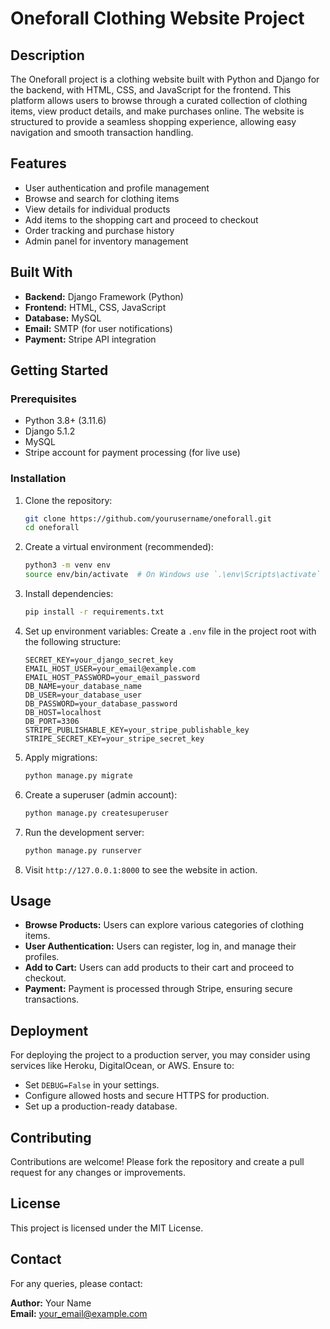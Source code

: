 # Oneforall Clothing Website Project

## Description
The Oneforall project is a clothing website built with Python and Django for the backend, with HTML, CSS, and JavaScript for the frontend. This platform allows users to browse through a curated collection of clothing items, view product details, and make purchases online. The website is structured to provide a seamless shopping experience, allowing easy navigation and smooth transaction handling.

## Features
- User authentication and profile management
- Browse and search for clothing items
- View details for individual products
- Add items to the shopping cart and proceed to checkout
- Order tracking and purchase history
- Admin panel for inventory management

## Built With
- **Backend:** Django Framework (Python)
- **Frontend:** HTML, CSS, JavaScript
- **Database:** MySQL
- **Email:** SMTP (for user notifications)
- **Payment:** Stripe API integration

## Getting Started

### Prerequisites
- Python 3.8+ (3.11.6)
- Django 5.1.2
- MySQL
- Stripe account for payment processing (for live use)

### Installation
1. Clone the repository:
    ```bash
    git clone https://github.com/yourusername/oneforall.git
    cd oneforall
    ```

2. Create a virtual environment (recommended):
    ```bash
    python3 -m venv env
    source env/bin/activate  # On Windows use `.\env\Scripts\activate`
    ```

3. Install dependencies:
    ```bash
    pip install -r requirements.txt
    ```

4. Set up environment variables: Create a `.env` file in the project root with the following structure:
    ```plaintext
    SECRET_KEY=your_django_secret_key
    EMAIL_HOST_USER=your_email@example.com
    EMAIL_HOST_PASSWORD=your_email_password
    DB_NAME=your_database_name
    DB_USER=your_database_user
    DB_PASSWORD=your_database_password
    DB_HOST=localhost
    DB_PORT=3306
    STRIPE_PUBLISHABLE_KEY=your_stripe_publishable_key
    STRIPE_SECRET_KEY=your_stripe_secret_key
    ```

5. Apply migrations:
    ```bash
    python manage.py migrate
    ```

6. Create a superuser (admin account):
    ```bash
    python manage.py createsuperuser
    ```

7. Run the development server:
    ```bash
    python manage.py runserver
    ```

8. Visit `http://127.0.0.1:8000` to see the website in action.

## Usage
- **Browse Products:** Users can explore various categories of clothing items.
- **User Authentication:** Users can register, log in, and manage their profiles.
- **Add to Cart:** Users can add products to their cart and proceed to checkout.
- **Payment:** Payment is processed through Stripe, ensuring secure transactions.

## Deployment
For deploying the project to a production server, you may consider using services like Heroku, DigitalOcean, or AWS. Ensure to:
- Set `DEBUG=False` in your settings.
- Configure allowed hosts and secure HTTPS for production.
- Set up a production-ready database.

## Contributing
Contributions are welcome! Please fork the repository and create a pull request for any changes or improvements.

## License
This project is licensed under the MIT License.

## Contact
For any queries, please contact:

**Author:** Your Name  
**Email:** your_email@example.com
